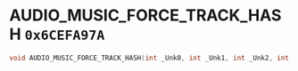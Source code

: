 # AUDIO_MUSIC_FORCE_TRACK_HASH `0x6CEFA97A`

```cpp
void AUDIO_MUSIC_FORCE_TRACK_HASH(int _Unk0, int _Unk1, int _Unk2, int _Unk3, int _Unk4, int _Unk5, int _Unk6);
```